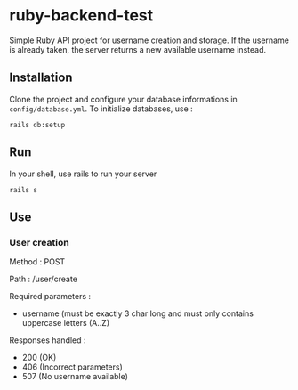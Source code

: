 # ruby-backend-test
Simple Ruby API project for username creation and storage. If the username is already taken, the server returns a new available username instead.

## Installation
Clone the project and configure your database informations in `config/database.yml`.
To initialize databases, use :
```
rails db:setup
```

## Run
In your shell, use rails to run your server
```
rails s
```

## Use
### User creation
Method : POST

Path : /user/create

Required parameters :
* username (must be exactly 3 char long and must only contains uppercase letters  (A..Z)

Responses handled :
* 200 (OK)
* 406 (Incorrect parameters)
* 507 (No username available)
